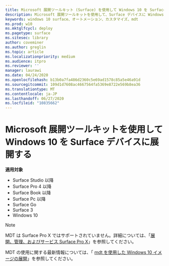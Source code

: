 ```yaml
---
title: Microsoft 展開ツールキット (Surface) を使用して Windows 10 を Surface デバイスに展開する
description: Microsoft 展開ツールキットを使用して、Surface デバイスに Windows 10 を展開する方法の推奨されるプロセスについて説明します。
keywords: windows 10 surface、オートメーション、カスタマイズ、mdt
ms.prod: w10
ms.mktglfcycl: deploy
ms.pagetype: surface
ms.sitesec: library
author: coveminer
ms.author: greglin
ms.topic: article
ms.localizationpriority: medium
ms.audience: itpro
ms.reviewer: ''
manager: laurawi
ms.date: 04/24/2020
ms.openlocfilehash: b13b0a7fa486d2360c5e69ad1578c85a5e46a91d
ms.sourcegitcommit: 109d1d7608ac4667564fa5369e8722e569b8ea36
ms.translationtype: MT
ms.contentlocale: ja-JP
ms.lasthandoff: 06/27/2020
ms.locfileid: "10835662"
---
```

# Microsoft 展開ツールキットを使用して Windows 10 を Surface デバイスに展開する

**適用対象**

- Surface Studio 以降
- Surface Pro 4 以降
- Surface Book 以降
- Surface Pc 以降
- Surface Go
- Surface 3
- Windows 10

> [!NOTE]
> MDT は Surface Pro X ではサポートされていません。詳細については、「[展開、管理、およびサービス Surface Pro X](surface-pro-arm-app-management.md)」を参照してください。

MDT の使用に関する最新情報については、「 [mdt を使用した Windows 10 イメージの展開](https://docs.microsoft.com/windows/deployment/deploy-windows-mdt/deploy-a-windows-10-image-using-mdt)」を参照してください。

